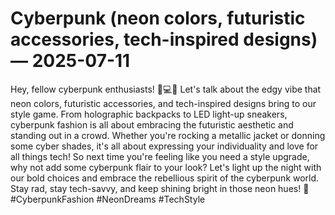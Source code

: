 # Cyberpunk (neon colors, futuristic accessories, tech-inspired designs) — 2025-07-11

Hey, fellow cyberpunk enthusiasts! 🌆💻✨ Let's talk about the edgy vibe that neon colors, futuristic accessories, and tech-inspired designs bring to our style game. From holographic backpacks to LED light-up sneakers, cyberpunk fashion is all about embracing the futuristic aesthetic and standing out in a crowd. Whether you're rocking a metallic jacket or donning some cyber shades, it's all about expressing your individuality and love for all things tech! So next time you're feeling like you need a style upgrade, why not add some cyberpunk flair to your look? Let's light up the night with our bold choices and embrace the rebellious spirit of the cyberpunk world. Stay rad, stay tech-savvy, and keep shining bright in those neon hues! 🌟 #CyberpunkFashion #NeonDreams #TechStyle